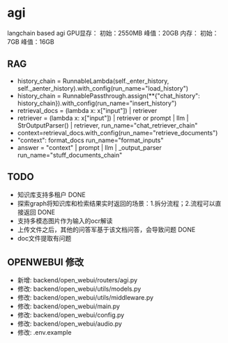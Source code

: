 # agi
langchain based agi
GPU显存： 初始：2550MB 峰值：20GB
内存： 初始：7GB 峰值：16GB

## RAG
- history_chain = RunnableLambda(self._enter_history, self._aenter_history).with_config(run_name="load_history")
- history_chain = RunnablePassthrough.assign(**{"chat_history": history_chain}).with_config(run_name="insert_history")
- retrieval_docs = (lambda x: x["input"]) | retriever
- retriever = (lambda x: x["input"]) | retriever  or  prompt | llm | StrOutputParser() | retriever, run_name="chat_retriever_chain"
- context=retrieval_docs.with_config(run_name="retrieve_documents")
- "context": format_docs run_name="format_inputs"
- answer =  "context" | prompt | llm | _output_parser     run_name="stuff_documents_chain"

## TODO
- 知识库支持多租户 DONE
- 探索graph将知识库和检索结果实时返回的场景：1.拆分流程；2.流程可以直接返回 DONE
- 支持多模态图片作为输入的ocr解读
- 上传文件之后，其他的问答军基于该文档问答，会导致问题 DONE
- doc文件提取有问题

## OPENWEBUI 修改
- 新增: backend/open_webui/routers/agi.py
- 修改: backend/open_webui/utils/models.py
- 修改: backend/open_webui/utils/middleware.py
- 修改: backend/open_webui/main.py
- 修改: backend/open_webui/config.py
- 修改: backend/open_webui/audio.py
- 修改: .env.example